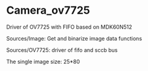 # Camera_ov7725
Driver of OV7725 with FIFO based on MDK60N512

Sources/Image: Get and binarize image data functions

Sources/OV7725: driver of fifo and sccb bus

The single image size: 25*80

